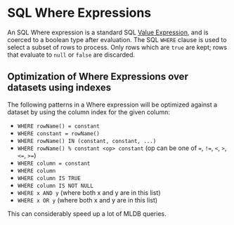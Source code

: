 # SQL Where Expressions

An SQL Where
expression is a standard SQL [Value Expression](ValueExpression.md), and is
coerced to a boolean type after evaluation. The SQL `WHERE` clause is used to select 
a subset of rows to process. Only rows which are `true` are kept;
rows that evaluate to `null` or `false` are discarded.

## Optimization of Where Expressions over datasets using indexes

The following patterns in a Where expression will be optimized against a dataset by
using the column index for the given column:

- `WHERE rowName() = constant`
- `WHERE constant = rowName()`
- `WHERE rowName() IN (constant, constant, ...)`
- `WHERE rowName() % constant <op> constant` (op can be one of `=`, `!=`, `<`, `>`, `<=`, `>=`)
- `WHERE column = constant`
- `WHERE column`
- `WHERE column IS TRUE`
- `WHERE column IS NOT NULL`
- `WHERE x AND y` (where both x and y are in this list)
- `WHERE x OR y` (where both x and y are in this list)

This can considerably speed up a lot of MLDB queries.

